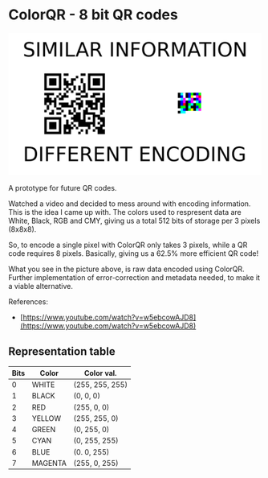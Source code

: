 # ColorQR - 8 bit QR codes

![](/encoding.png)

A prototype for future QR codes.

Watched a video and decided to mess around with encoding information. This is the idea I came up with. The colors used to respresent data are White, Black, RGB and CMY, giving us a total 512 bits of storage per 3 pixels (8x8x8).

So, to encode a single pixel with ColorQR only takes 3 pixels, while a QR code requires 8 pixels. Basically, giving us a 62.5% more efficient QR code!

What you see in the picture above, is raw data encoded using ColorQR. Further implementation of error-correction and metadata needed, to make it a viable alternative.

References: 

* [https://www.youtube.com/watch?v=w5ebcowAJD8](https://www.youtube.com/watch?v=w5ebcowAJD8)

## Representation table

|Bits|Color      |Color val.        |
|----|-----------|------------------|
|0   | WHITE     |(255, 255, 255)   |
|1   | BLACK     |(0, 0, 0)         |
|2   | RED       |(255, 0, 0)       |
|3   | YELLOW    |(255, 255, 0)     |
|4   | GREEN     |(0, 255, 0)       |
|5   | CYAN      |(0, 255, 255)     |
|6   | BLUE      |(0. 0, 255)       |
|7   | MAGENTA   |(255, 0, 255)     |